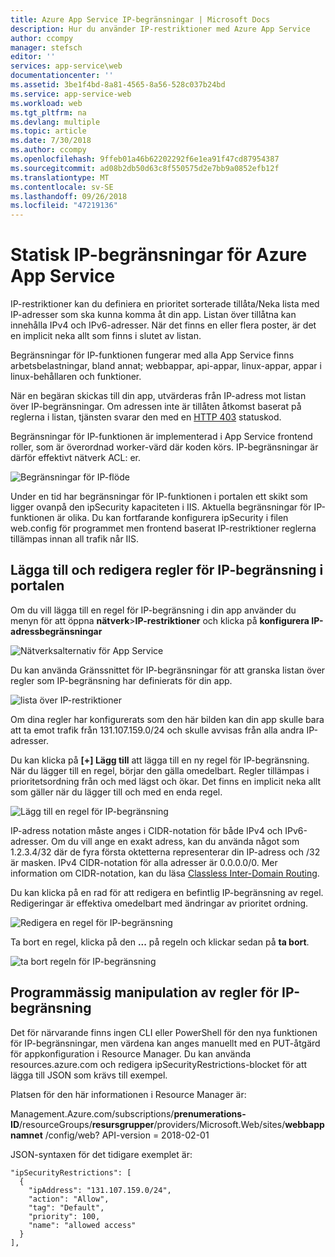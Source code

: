 ```yaml
---
title: Azure App Service IP-begränsningar | Microsoft Docs
description: Hur du använder IP-restriktioner med Azure App Service
author: ccompy
manager: stefsch
editor: ''
services: app-service\web
documentationcenter: ''
ms.assetid: 3be1f4bd-8a81-4565-8a56-528c037b24bd
ms.service: app-service-web
ms.workload: web
ms.tgt_pltfrm: na
ms.devlang: multiple
ms.topic: article
ms.date: 7/30/2018
ms.author: ccompy
ms.openlocfilehash: 9ffeb01a46b62202292f6e1ea91f47cd87954387
ms.sourcegitcommit: ad08b2db50d63c8f550575d2e7bb9a0852efb12f
ms.translationtype: MT
ms.contentlocale: sv-SE
ms.lasthandoff: 09/26/2018
ms.locfileid: "47219136"
---
```

# <a name="azure-app-service-static-ip-restrictions"></a>Statisk IP-begränsningar för Azure App Service #

IP-restriktioner kan du definiera en prioritet sorterade tillåta/Neka lista med IP-adresser som ska kunna komma åt din app. Listan över tillåtna kan innehålla IPv4 och IPv6-adresser. När det finns en eller flera poster, är det en implicit neka allt som finns i slutet av listan. 

Begränsningar för IP-funktionen fungerar med alla App Service finns arbetsbelastningar, bland annat; webbappar, api-appar, linux-appar, appar i linux-behållaren och funktioner. 

När en begäran skickas till din app, utvärderas från IP-adress mot listan över IP-begränsningar. Om adressen inte är tillåten åtkomst baserat på reglerna i listan, tjänsten svarar den med en [HTTP 403](https://en.wikipedia.org/wiki/HTTP_403) statuskod.

Begränsningar för IP-funktionen är implementerad i App Service frontend roller, som är överordnad worker-värd där koden körs. IP-begränsningar är därför effektivt nätverk ACL: er.  

![Begränsningar för IP-flöde](media/app-service-ip-restrictions/ip-restrictions-flow.png)

Under en tid har begränsningar för IP-funktionen i portalen ett skikt som ligger ovanpå den ipSecurity kapaciteten i IIS. Aktuella begränsningar för IP-funktionen är olika. Du kan fortfarande konfigurera ipSecurity i filen web.config för programmet men frontend baserat IP-restriktioner reglerna tillämpas innan all trafik når IIS.

## <a name="adding-and-editing-ip-restriction-rules-in-the-portal"></a>Lägga till och redigera regler för IP-begränsning i portalen ##

Om du vill lägga till en regel för IP-begränsning i din app använder du menyn för att öppna **nätverk**>**IP-restriktioner** och klicka på **konfigurera IP-adressbegränsningar**

![Nätverksalternativ för App Service](media/app-service-ip-restrictions/ip-restrictions.png)  

Du kan använda Gränssnittet för IP-begränsningar för att granska listan över regler som IP-begränsning har definierats för din app.

![lista över IP-restriktioner](media/app-service-ip-restrictions/ip-restrictions-browse.png)

Om dina regler har konfigurerats som den här bilden kan din app skulle bara att ta emot trafik från 131.107.159.0/24 och skulle avvisas från alla andra IP-adresser.

Du kan klicka på **[+] Lägg till** att lägga till en ny regel för IP-begränsning. När du lägger till en regel, börjar den gälla omedelbart. Regler tillämpas i prioritetsordning från och med lägst och ökar. Det finns en implicit neka allt som gäller när du lägger till och med en enda regel. 

![Lägg till en regel för IP-begränsning](media/app-service-ip-restrictions/ip-restrictions-add.png)

IP-adress notation måste anges i CIDR-notation för både IPv4 och IPv6-adresser. Om du vill ange en exakt adress, kan du använda något som 1.2.3.4/32 där de fyra första oktetterna representerar din IP-adress och /32 är masken. IPv4 CIDR-notation för alla adresser är 0.0.0.0/0. Mer information om CIDR-notation, kan du läsa [Classless Inter-Domain Routing](https://en.wikipedia.org/wiki/Classless_Inter-Domain_Routing).  

Du kan klicka på en rad för att redigera en befintlig IP-begränsning av regel. Redigeringar är effektiva omedelbart med ändringar av prioritet ordning.

![Redigera en regel för IP-begränsning](media/app-service-ip-restrictions/ip-restrictions-edit.png)

Ta bort en regel, klicka på den **...**  på regeln och klickar sedan på **ta bort**. 

![ta bort regeln för IP-begränsning](media/app-service-ip-restrictions/ip-restrictions-delete.png)

## <a name="programmatic-manipulation-of-ip-restriction-rules"></a>Programmässig manipulation av regler för IP-begränsning ##

Det för närvarande finns ingen CLI eller PowerShell för den nya funktionen för IP-begränsningar, men värdena kan anges manuellt med en PUT-åtgärd för appkonfiguration i Resource Manager. Du kan använda resources.azure.com och redigera ipSecurityRestrictions-blocket för att lägga till JSON som krävs till exempel. 

Platsen för den här informationen i Resource Manager är:

Management.Azure.com/subscriptions/**prenumerations-ID**/resourceGroups/**resursgrupper**/providers/Microsoft.Web/sites/**webbappnamnet**  /config/web? API-version = 2018-02-01

JSON-syntaxen för det tidigare exemplet är:

    "ipSecurityRestrictions": [
      {
        "ipAddress": "131.107.159.0/24",
        "action": "Allow",
        "tag": "Default",
        "priority": 100,
        "name": "allowed access"
      }
    ],

